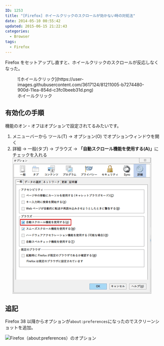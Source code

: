 ```yaml
---
ID: 1253
title: "[Firefox] ホイールクリックのスクロールが効かない時の対処法"
date: 2014-05-10 00:55:42
updated: 2015-06-15 21:22:43
categories:
  - Browser
tags:
  - Firefox
---
```


Firefox をセットアップし直すと、ホイールクリックのスクロールが反応しなくなった。

<figure>
![ホイールクリック](https://user-images.githubusercontent.com/3617124/81211005-b7274480-900d-11ea-854d-c3fc0beeb31d.png)
<figcaption>ホイールクリック</figcaption>
</figure>

<!--more-->
<h2>有効化の手順</h2>
機能のオン・オフはオプションで設定されてるみたいです。
<ol>
 <li>メニューバーから ツール(T) -> オプション(O) でオプションウィンドウを開く</li>
 <li>詳細 -> 一般(タブ) -> ブラウズ -> <strong>「自動スクロール機能を使用する(A)」</strong>にチェックを入れる
<img alt="Firefoxのオプションウィンドウ" src="/images/Firefox-Option-before-v38.png"></li>
</ol>

<h2>追記</h2>
Firefox 38 以降からオプションが<code>about:preferences</code>になったのでスクリーンショットを追加。

![Firefox（about:preferences）のオプション](https://user-images.githubusercontent.com/3617124/81211271-15542780-900e-11ea-83ae-32933d749c15.png)

